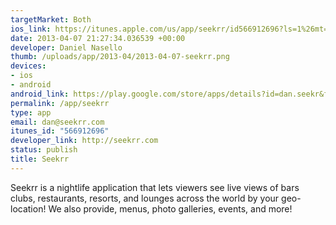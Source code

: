 ```yaml
--- 
targetMarket: Both
ios_link: https://itunes.apple.com/us/app/seekrr/id566912696?ls=1%26mt=8
date: 2013-04-07 21:27:34.036539 +00:00
developer: Daniel Nasello
thumb: /uploads/app/2013-04/2013-04-07-seekrr.png
devices: 
- ios
- android
android_link: https://play.google.com/store/apps/details?id=dan.seekr&feature=search_result#?t=W251bGwsMSwyLDEsImRhbi5zZWVrciJd
permalink: /app/seekrr
type: app
email: dan@seekrr.com
itunes_id: "566912696"
developer_link: http://seekrr.com
status: publish
title: Seekrr
---
```


Seekrr is a nightlife application that lets viewers see live views of bars clubs, restaurants, resorts, and lounges across the world by your geo-location! We also provide, menus, photo galleries, events, and more!
